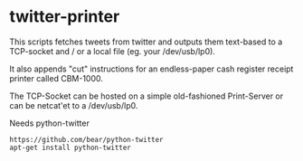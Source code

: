 twitter-printer
===============

This scripts fetches tweets from twitter and outputs them text-based to a TCP-socket and / or a local file (eg. your /dev/usb/lp0).

It also appends "cut" instructions for an endless-paper cash register receipt printer called CBM-1000.

The TCP-Socket can be hosted on a simple old-fashioned Print-Server or can be netcat'et to a /dev/usb/lp0.

Needs python-twitter
```
https://github.com/bear/python-twitter
apt-get install python-twitter
```
